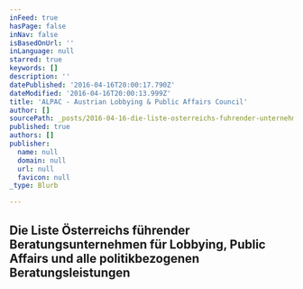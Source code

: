 ```yaml
---
inFeed: true
hasPage: false
inNav: false
isBasedOnUrl: ''
inLanguage: null
starred: true
keywords: []
description: ''
datePublished: '2016-04-16T20:00:17.790Z'
dateModified: '2016-04-16T20:00:13.999Z'
title: 'ALPAC - Austrian Lobbying & Public Affairs Council'
author: []
sourcePath: _posts/2016-04-16-die-liste-osterreichs-fuhrender-unternehmen-fur-lobbying-pu.md
published: true
authors: []
publisher:
  name: null
  domain: null
  url: null
  favicon: null
_type: Blurb

---
```

## Die Liste Österreichs führender Beratungsunternehmen für Lobbying, Public Affairs und alle politikbezogenen Beratungsleistungen